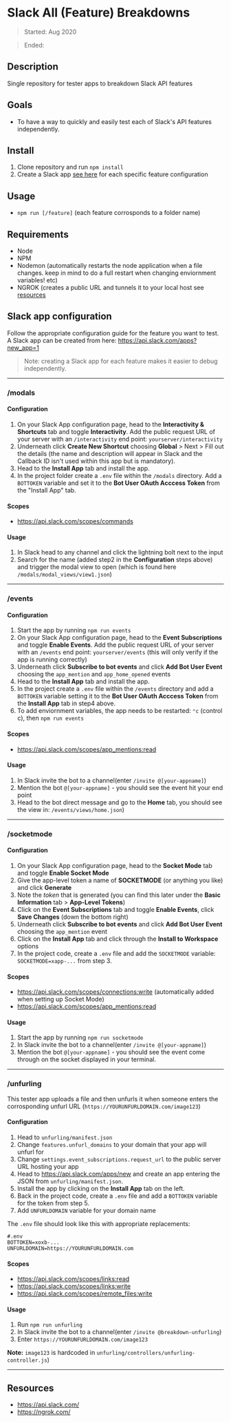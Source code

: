 # Slack All (Feature) Breakdowns

> Started: Aug 2020

> Ended:

## Description

Single repository for tester apps to breakdown Slack API features

## Goals

- To have a way to quickly and easily test each of Slack's API features independently.

## Install

1. Clone repository and run `npm install`
2. Create a Slack app [see here](#slack-app-configuration-instructions) for each specific feature configuration

## Usage

- `npm run [/feature]` (each feature corrosponds to a folder name)

## Requirements

- Node
- NPM
- Nodemon (automatically restarts the node application when a file changes. keep in mind to do a full restart when changing enviornment variables! etc)
- NGROK (creates a public URL and tunnels it to your local host see [resources](https://github.com/richardaspinall/slack-api-feature-breakdowns#resources)

## Slack app configuration

Follow the appropriate configuration guide for the feature you want to test. A Slack app can be created from here: https://api.slack.com/apps?new_app=1

> Note: creating a Slack app for each feature makes it easier to debug independently.

---

### /modals

#### Configuration

1. On your Slack App configuration page, head to the **Interactivity & Shortcuts** tab and toggle **Interactivity**. Add the public request URL of your server with an `/interactivity` end point: `yourserver/interactivity`
2. Underneath click **Create New Shortcut** choosing **Global** > Next > Fill out the details (the name and description will appear in Slack and the Callback ID isn't used within this app but is mandatory).
3. Head to the **Install App** tab and install the app.
4. In the project folder create a `.env` file within the `/modals` directory. Add a `BOTTOKEN` variable and set it to the **Bot User OAuth Acccess Token** from the "Install App" tab.

#### Scopes

- https://api.slack.com/scopes/commands

#### Usage

1. In Slack head to any channel and click the lightning bolt next to the input
2. Search for the name (added step2 in the **Configuration** steps above) and trigger the modal view to open (which is found here `/modals/modal_views/view1.json`)

---

### /events

#### Configuration

1. Start the app by running `npm run events`
2. On your Slack App configuration page, head to the **Event Subscriptions** and toggle **Enable Events**. Add the public request URL of your server with an `/events` end point: `yourserver/events` (this will only verify if the app is running correctly)
3. Underneath click **Subscribe to bot events** and click **Add Bot User Event** choosing the `app_mention` and `app_home_opened` events
4. Head to the **Install App** tab and install the app.
5. In the project create a `.env` file within the `/events` directory and add a `BOTTOKEN` variable setting it to the **Bot User OAuth Acccess Token** from the **Install App** tab in step4 above.
6. To add enviornment variables, the app needs to be restarted: `⌃c` (control c), then `npm run events`

#### Scopes

- https://api.slack.com/scopes/app_mentions:read

#### Usage

1. In Slack invite the bot to a channel(enter `/invite @[your-appname]`)
2. Mention the bot `@[your-appname]` - you should see the event hit your end point
3. Head to the bot direct message and go to the **Home** tab, you should see the view in: `/events/views/home.json`)

---

### /socketmode

#### Configuration

1. On your Slack App configuration page, head to the **Socket Mode** tab and toggle **Enable Socket Mode**
2. Give the app-level token a name of **SOCKETMODE** (or anything you like) and click **Generate**
3. Note the _token_ that is generated (you can find this later under the **Basic Information** tab > **App-Level Tokens**)
4. Click on the **Event Subscriptions** tab and toggle **Enable Events**, click **Save Changes** (down the bottom right)
5. Underneath click **Subscribe to bot events** and click **Add Bot User Event** choosing the `app_mention` event
6. Click on the **Install App** tab and click through the **Install to Workspace** options
7. In the project code, create a `.env` file and add the `SOCKETMODE` variable: `SOCKETMODE=xapp-...` from step 3.

#### Scopes

- https://api.slack.com/scopes/connections:write (automatically added when setting up Socket Mode)
- https://api.slack.com/scopes/app_mentions:read

#### Usage

1. Start the app by running `npm run socketmode`
2. In Slack invite the bot to a channel(enter `/invite @[your-appname]`)
3. Mention the bot `@[your-appname]` - you should see the event come through on the socket displayed in your terminal.

---

### /unfurling

This tester app uploads a file and then unfurls it when someone enters the corrosponding unfurl URL (`https://YOURUNFURLDOMAIN.com/image123`)

#### Configuration

1. Head to `unfurling/manifest.json`
2. Change `features.unfurl_domains` to your domain that your app will unfurl for
3. Change `settings.event_subscriptions.request_url` to the public server URL hosting your app
4. Head to https://api.slack.com/apps/new and create an app entering the JSON from `unfurling/manifest.json`.
5. Install the app by clicking on the **Install App** tab on the left.
6. Back in the project code, create a `.env` file and add a `BOTTOKEN` variable for the token from step 5.
7. Add `UNFURLDOMAIN` variable for your domain name

The `.env` file should look like this with appropriate replacements:

```
#.env
BOTTOKEN=xoxb-...
UNFURLDOMAIN=https://YOURUNFURLDOMAIN.com
```

#### Scopes

- https://api.slack.com/scopes/links:read
- https://api.slack.com/scopes/links:write
- https://api.slack.com/scopes/remote_files:write

#### Usage

1. Run `npm run unfurling`
2. In Slack invite the bot to a channel(enter `/invite @breakdown-unfurling`)
3. Enter `https://YOURUNFURLDOMAIN.com/image123`

**Note:** `image123` is hardcoded in `unfurling/controllers/unfurling-controller.js`)

---

## Resources

- https://api.slack.com/
- https://ngrok.com/
